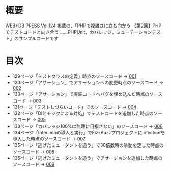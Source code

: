 # 概要
WEB+DB PRESS Vol.124 掲載の、「PHPで複雑さに立ち向かう 【第2回】PHPでテストコードと向き合う ……PHPUnit，カバレッジ，ミューテーションテスト」のサンプルコードです

# 目次
- 129ページ「テストクラスの定義」時点のソースコード → [001](001)
- 120ページ「アサーション」でアサーションへの変更時点のソースコード → [002](002)
- 130ページ「アサーション」で実装コードへバグを埋め込んだ時点のソースコード → [003](003)
- 131ページ「テストしづらいコード」でのソースコード → [004](004)
- 132ページ「DIとモックによる対処」でテストコードを追加した時点のソースコード → [005](005)
- 133ページ「カバレッジ100%は無理に目指さない」のソースコード → [006](006)
- 134ページ「Infectionの導入と実行」でFizzBuzzプロジェクトにinfectionを導入した時点のソースコード → [007](007)
- 135ページ「逃げたミュータントを追う」で30倍数時の挙動を足した時点のソースコード → [008](008)
- 135ページ「逃げたミュータントを追う」でアサーションを追加した時点のソースコード → [009](009)
